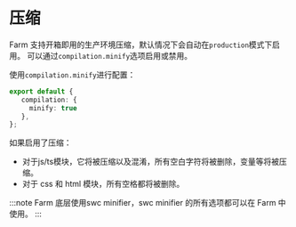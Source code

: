 # 压缩
Farm 支持开箱即用的生产环境压缩，默认情况下会自动在`production`模式下启用。 可以通过`compilation.minify`选项启用或禁用。

使用`compilation.minify`进行配置：
```ts title="farm.config.ts"
export default {
   compilation: {
     minify: true
   },
};
```

如果启用了压缩：
* 对于js/ts模块，它将被压缩以及混淆，所有空白字符将被删除，变量等将被压缩。
* 对于 css 和 html 模块，所有空格都将被删除。

:::note
Farm 底层使用swc minifier，swc minifier 的所有选项都可以在 Farm 中使用。
:::
